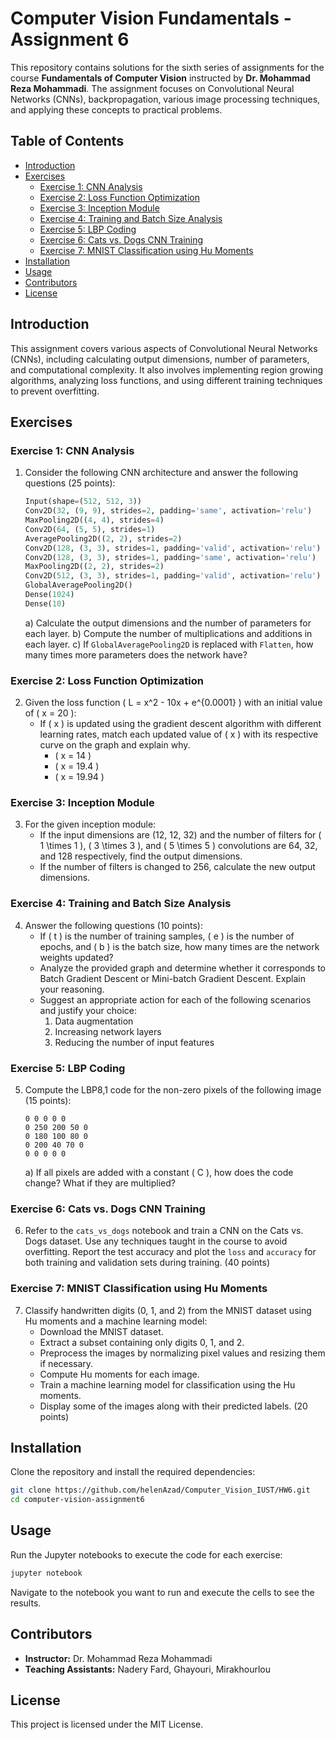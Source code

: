 
# Computer Vision Fundamentals - Assignment 6

This repository contains solutions for the sixth series of assignments for the course **Fundamentals of Computer Vision** instructed by **Dr. Mohammad Reza Mohammadi**. The assignment focuses on Convolutional Neural Networks (CNNs), backpropagation, various image processing techniques, and applying these concepts to practical problems.

## Table of Contents

- [Introduction](#introduction)
- [Exercises](#exercises)
  - [Exercise 1: CNN Analysis](#exercise-1-cnn-analysis)
  - [Exercise 2: Loss Function Optimization](#exercise-2-loss-function-optimization)
  - [Exercise 3: Inception Module](#exercise-3-inception-module)
  - [Exercise 4: Training and Batch Size Analysis](#exercise-4-training-and-batch-size-analysis)
  - [Exercise 5: LBP Coding](#exercise-5-lbp-coding)
  - [Exercise 6: Cats vs. Dogs CNN Training](#exercise-6-cats-vs-dogs-cnn-training)
  - [Exercise 7: MNIST Classification using Hu Moments](#exercise-7-mnist-classification-using-hu-moments)
- [Installation](#installation)
- [Usage](#usage)
- [Contributors](#contributors)
- [License](#license)

## Introduction

This assignment covers various aspects of Convolutional Neural Networks (CNNs), including calculating output dimensions, number of parameters, and computational complexity. It also involves implementing region growing algorithms, analyzing loss functions, and using different training techniques to prevent overfitting.

## Exercises

### Exercise 1: CNN Analysis

1. Consider the following CNN architecture and answer the following questions (25 points):
   ```python
   Input(shape=(512, 512, 3))
   Conv2D(32, (9, 9), strides=2, padding='same', activation='relu')
   MaxPooling2D((4, 4), strides=4)
   Conv2D(64, (5, 5), strides=1)
   AveragePooling2D((2, 2), strides=2)
   Conv2D(128, (3, 3), strides=1, padding='valid', activation='relu')
   Conv2D(128, (3, 3), strides=1, padding='same', activation='relu')
   MaxPooling2D((2, 2), strides=2)
   Conv2D(512, (3, 3), strides=1, padding='valid', activation='relu')
   GlobalAveragePooling2D()
   Dense(1024)
   Dense(10)
   ```

   a) Calculate the output dimensions and the number of parameters for each layer.
   b) Compute the number of multiplications and additions in each layer.
   c) If `GlobalAveragePooling2D` is replaced with `Flatten`, how many times more parameters does the network have?

### Exercise 2: Loss Function Optimization

2. Given the loss function \( L = x^2 - 10x + e^{0.0001} \) with an initial value of \( x = 20 \):
   - If \( x \) is updated using the gradient descent algorithm with different learning rates, match each updated value of \( x \) with its respective curve on the graph and explain why.
     - \( x = 14 \)
     - \( x = 19.4 \)
     - \( x = 19.94 \)

### Exercise 3: Inception Module

3. For the given inception module:
   - If the input dimensions are (12, 12, 32) and the number of filters for \( 1 \times 1 \), \( 3 \times 3 \), and \( 5 \times 5 \) convolutions are 64, 32, and 128 respectively, find the output dimensions.
   - If the number of filters is changed to 256, calculate the new output dimensions.

### Exercise 4: Training and Batch Size Analysis

4. Answer the following questions (10 points):
   - If \( t \) is the number of training samples, \( e \) is the number of epochs, and \( b \) is the batch size, how many times are the network weights updated?
   - Analyze the provided graph and determine whether it corresponds to Batch Gradient Descent or Mini-batch Gradient Descent. Explain your reasoning.
   - Suggest an appropriate action for each of the following scenarios and justify your choice:
     1. Data augmentation
     2. Increasing network layers
     3. Reducing the number of input features

### Exercise 5: LBP Coding

5. Compute the LBP8,1 code for the non-zero pixels of the following image (15 points):
   ```
   0 0 0 0 0
   0 250 200 50 0
   0 180 100 80 0
   0 200 40 70 0
   0 0 0 0 0
   ```

   a) If all pixels are added with a constant \( C \), how does the code change? What if they are multiplied?

### Exercise 6: Cats vs. Dogs CNN Training

6. Refer to the `cats_vs_dogs` notebook and train a CNN on the Cats vs. Dogs dataset. Use any techniques taught in the course to avoid overfitting. Report the test accuracy and plot the `loss` and `accuracy` for both training and validation sets during training. (40 points)

### Exercise 7: MNIST Classification using Hu Moments

7. Classify handwritten digits (0, 1, and 2) from the MNIST dataset using Hu moments and a machine learning model:
   - Download the MNIST dataset.
   - Extract a subset containing only digits 0, 1, and 2.
   - Preprocess the images by normalizing pixel values and resizing them if necessary.
   - Compute Hu moments for each image.
   - Train a machine learning model for classification using the Hu moments.
   - Display some of the images along with their predicted labels. (20 points)

## Installation

Clone the repository and install the required dependencies:

```bash
git clone https://github.com/helenAzad/Computer_Vision_IUST/HW6.git
cd computer-vision-assignment6
```

## Usage

Run the Jupyter notebooks to execute the code for each exercise:

```bash
jupyter notebook
```

Navigate to the notebook you want to run and execute the cells to see the results.

## Contributors

- **Instructor:** Dr. Mohammad Reza Mohammadi
- **Teaching Assistants:** Nadery Fard, Ghayouri, Mirakhourlou

## License

This project is licensed under the MIT License.
```
